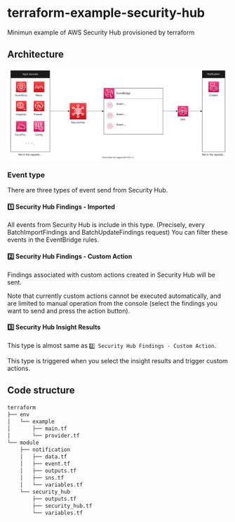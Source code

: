 # terraform-example-security-hub
Minimun example of AWS Security Hub provisioned by terraform

## Architecture
![Architecture](./doc/architecture.drawio.svg)

### Event type
There are three types of event send from Security Hub.

#### 1️⃣ Security Hub Findings - Imported
All events from Security Hub is include in this type. (Precisely, every BatchImportFindings and BatchUpdateFindings request)
You can filter these events in the EventBridge rules.

#### 2️⃣ Security Hub Findings - Custom Action
Findings associated with custom actions created in Security Hub will be sent.

Note that currently custom actions cannot be executed automatically, and are limited to manual operation from the console (select the findings you want to send and press the action button).

#### 3️⃣ Security Hub Insight Results
This type is almost same as  `2️⃣ Security Hub Findings - Custom Action`. 

This type is triggered when you select the insight results and trigger custom actions. 
 
## Code structure
```
terraform
├── env
│   └── example
│       ├── main.tf
│       └── provider.tf
└── module
    ├── notification
    │   ├── data.tf
    │   ├── event.tf
    │   ├── outputs.tf
    │   ├── sns.tf
    │   └── variables.tf
    └── security_hub
        ├── outputs.tf
        ├── security_hub.tf
        └── variables.tf
```
